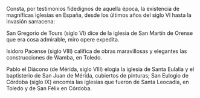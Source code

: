 Consta, por testimonios fidedignos de aquella época, la existencia de magníficas iglesias en España, desde los últimos años del siglo VI hasta la invasión sarracena:

San Gregorio de Tours (siglo VI) dice de la iglesia de San Martín de Orense que era cosa admirable, miro opere expedita.

Isidoro Pacense (siglo VIII) califica de obras maravillosas y elegantes las construcciones de Wamba, en Toledo.

Pablo el Diácono (de Mérida, siglo VIII) elogia la iglesia de Santa Eulalia y el baptisterio de San Juan de Mérida, cubiertos de pinturas;
San Eulogio de Córdoba (siglo IX) encomia las iglesias que fueron de Santa Leocadia, en Toledo y de San Félix en Córdoba.
